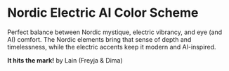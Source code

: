 # Nordic Electric AI Color Scheme

Perfect balance between Nordic mystique, electric vibrancy, and eye (and AI) comfort.
The Nordic elements bring that sense of depth and timelessness, while the electric accents keep it modern and AI-inspired.

**It hits the mark!**
by Lain (Freyja & Dima)
